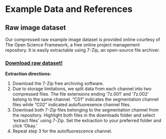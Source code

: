 # Example Data and References

## Raw image dataset

Our compressed raw example image dataset is provided online courtesy of The Open Science Framework, a free online project management repository. It is easily extractable using 7-Zip, an open-source file archiver.
### [Download raw dataset!](https://osf.io/y9uax/)

**Extraction directions:**
1) Download the 7-Zip free archiving software.
2) Due to storage limitations, we split data from each channel into two compressed files. The file extensions ending ‘7z.001’ and ‘7z.002’ belong to the same channel. “C01” indicates the segmentation channel files while “C02” indicated autofluoresence channel files.
3) Download both 7-Zip files belonging to the segmentation channel from the repository. Highlight both files in the downloads folder and select ‘extract files’ using 7-Zip. Set the extraction to your preferred folder and click ‘Okay.’
4) Repeat step 3 for the autofluorescence channel.
